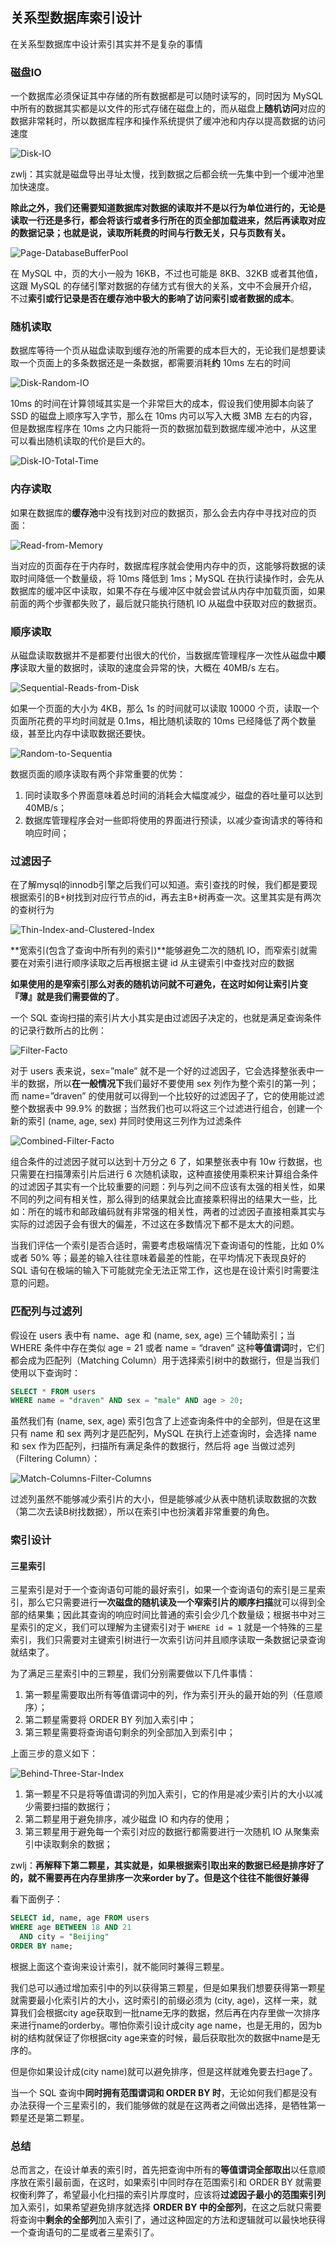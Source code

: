 ## 关系型数据库索引设计

在关系型数据库中设计索引其实并不是复杂的事情

### 磁盘IO

一个数据库必须保证其中存储的所有数据都是可以随时读写的，同时因为 MySQL 中所有的数据其实都是以文件的形式存储在磁盘上的，而从磁盘上**随机访问**对应的数据非常耗时，所以数据库程序和操作系统提供了缓冲池和内存以提高数据的访问速度

![Disk-IO](image/2017-09-11-Disk-IO.jpg-1000width)

zwlj：其实就是磁盘导出寻址太慢，找到数据之后都会统一先集中到一个缓冲池里加快速度。



**除此之外，我们还需要知道数据库对数据的读取并不是以行为单位进行的，无论是读取一行还是多行，都会将该行或者多行所在的页全部加载进来，然后再读取对应的数据记录；也就是说，读取所耗费的时间与行数无关，只与页数有关。**

![Page-DatabaseBufferPool](image/2017-09-11-Page-DatabaseBufferPool.jpg-1000width)

在 MySQL 中，页的大小一般为 16KB，不过也可能是 8KB、32KB 或者其他值，这跟 MySQL 的存储引擎对数据的存储方式有很大的关系，文中不会展开介绍，不过**索引或行记录是否在缓存池中极大的影响了访问索引或者数据的成本**。

### 随机读取

数据库等待一个页从磁盘读取到缓存池的所需要的成本巨大的，无论我们是想要读取一个页面上的多条数据还是一条数据，都需要消耗**约** 10ms 左右的时间

![Disk-Random-IO](image/2017-09-11-Disk-Random-IO.jpg-1000width)

10ms 的时间在计算领域其实是一个非常巨大的成本，假设我们使用脚本向装了 SSD 的磁盘上顺序写入字节，那么在 10ms 内可以写入大概 3MB 左右的内容，但是数据库程序在 10ms 之内只能将一页的数据加载到数据库缓冲池中，从这里可以看出随机读取的代价是巨大的。

![Disk-IO-Total-Time](image/2017-09-11-Disk-IO-Total-Time.jpg-1000width)



### 内存读取

如果在数据库的**缓存池**中没有找到对应的数据页，那么会去内存中寻找对应的页面：

![Read-from-Memory](image/2017-09-11-Read-from-Memory.jpg-1000width)

当对应的页面存在于内存时，数据库程序就会使用内存中的页，这能够将数据的读取时间降低一个数量级，将 10ms 降低到 1ms；MySQL 在执行读操作时，会先从数据库的缓冲区中读取，如果不存在与缓冲区中就会尝试从内存中加载页面，如果前面的两个步骤都失败了，最后就只能执行随机 IO 从磁盘中获取对应的数据页。

### 顺序读取

从磁盘读取数据并不是都要付出很大的代价，当数据库管理程序一次性从磁盘中**顺序**读取大量的数据时，读取的速度会异常的快，大概在 40MB/s 左右。

![Sequential-Reads-from-Disk](image/2017-09-11-Sequential-Reads-from-Disk.jpg-1000width)

如果一个页面的大小为 4KB，那么 1s 的时间就可以读取 10000 个页，读取一个页面所花费的平均时间就是 0.1ms，相比随机读取的 10ms 已经降低了两个数量级，甚至比内存中读取数据还要快。

![Random-to-Sequentia](image/2017-09-11-Random-to-Sequential.jpg-1000width)

数据页面的顺序读取有两个非常重要的优势：

1. 同时读取多个界面意味着总时间的消耗会大幅度减少，磁盘的吞吐量可以达到 40MB/s；
2. 数据库管理程序会对一些即将使用的界面进行预读，以减少查询请求的等待和响应时间；





### 过滤因子

在了解mysql的innodb引擎之后我们可以知道。索引查找的时候，我们都是要现根据索引的B+树找到对应行节点的id，再去主B+树再查一次。这里其实是有两次的查树行为

![Thin-Index-and-Clustered-Index](image/2017-09-11-Thin-Index-and-Clustered-Index.jpg-1000width)

**宽索引(包含了查询中所有列的索引)**能够避免二次的随机 IO，而窄索引就需要在对索引进行顺序读取之后再根据主键 id 从主键索引中查找对应的数据

**如果使用的是窄索引那么对表的随机访问就不可避免，在这时如何让索引片变『薄』就是我们需要做的了**。

一个 SQL 查询扫描的索引片大小其实是由过滤因子决定的，也就是满足查询条件的记录行数所占的比例：

![Filter-Facto](image/2017-09-11-Filter-Factor.jpg-1000width)

对于 users 表来说，sex=”male” 就不是一个好的过滤因子，它会选择整张表中一半的数据，所以**在一般情况下**我们最好不要使用 sex 列作为整个索引的第一列；而 name=”draven” 的使用就可以得到一个比较好的过滤因子了，它的使用能过滤整个数据表中 99.9% 的数据；当然我们也可以将这三个过滤进行组合，创建一个新的索引 (name, age, sex) 并同时使用这三列作为过滤条件

![Combined-Filter-Facto](image/2017-09-11-Combined-Filter-Factor.jpg-1000width)

组合条件的过滤因子就可以达到十万分之 6 了，如果整张表中有 10w 行数据，也只需要在扫描薄索引片后进行 6 次随机读取，这种直接使用乘积来计算组合条件的过滤因子其实有一个比较重要的问题：列与列之间不应该有太强的相关性，如果不同的列之间有相关性，那么得到的结果就会比直接乘积得出的结果大一些，比如：所在的城市和邮政编码就有非常强的相关性，两者的过滤因子直接相乘其实与实际的过滤因子会有很大的偏差，不过这在多数情况下都不是太大的问题。

当我们评估一个索引是否合适时，需要考虑极端情况下查询语句的性能，比如 0% 或者 50% 等；最差的输入往往意味着最差的性能，在平均情况下表现良好的 SQL 语句在极端的输入下可能就完全无法正常工作，这也是在设计索引时需要注意的问题。

### 匹配列与过滤列

假设在 users 表中有 name、age 和 (name, sex, age) 三个辅助索引；当 WHERE 条件中存在类似 age = 21 或者 name = “draven” 这种**等值谓词**时，它们都会成为匹配列（Matching Column）用于选择索引树中的数据行，但是当我们使用以下查询时：

```sql
SELECT * FROM users
WHERE name = "draven" AND sex = "male" AND age > 20;
```

虽然我们有 (name, sex, age) 索引包含了上述查询条件中的全部列，但是在这里只有 name 和 sex 两列才是匹配列，MySQL 在执行上述查询时，会选择 name 和 sex 作为匹配列，扫描所有满足条件的数据行，然后将 age 当做过滤列（Filtering Column）：

![Match-Columns-Filter-Columns](image/2017-09-11-Match-Columns-Filter-Columns.jpg-1000width)

过滤列虽然不能够减少索引片的大小，但是能够减少从表中随机读取数据的次数（第二次去读B树找数据），所以在索引中也扮演着非常重要的角色。



### 索引设计



#### 三星索引

三星索引是对于一个查询语句可能的最好索引，如果一个查询语句的索引是三星索引，那么它只需要进行**一次磁盘的随机读及一个窄索引片的顺序扫描**就可以得到全部的结果集；因此其查询的响应时间比普通的索引会少几个数量级；根据书中对三星索引的定义，我们可以理解为主键索引对于 `WHERE id = 1` 就是一个特殊的三星索引，我们只需要对主键索引树进行一次索引访问并且顺序读取一条数据记录查询就结束了。



为了满足三星索引中的三颗星，我们分别需要做以下几件事情：

1. 第一颗星需要取出所有等值谓词中的列，作为索引开头的最开始的列（任意顺序）；
2. 第二颗星需要将 ORDER BY 列加入索引中；
3. 第三颗星需要将查询语句剩余的列全部加入到索引中；

上面三步的意义如下：

![Behind-Three-Star-Index](image/2017-09-11-Behind-Three-Star-Index.jpg-1000width)

1. 第一颗星不只是将等值谓词的列加入索引，它的作用是减少索引片的大小以减少需要扫描的数据行；
2. 第二颗星用于避免排序，减少磁盘 IO 和内存的使用；
3. 第三颗星用于避免每一个索引对应的数据行都需要进行一次随机 IO 从聚集索引中读取剩余的数据；



zwlj：**再解释下第二颗星，其实就是，如果根据索引取出来的数据已经是排序好了的，就不需要再在内存里排序一次来order by了。但是这个往往不能很好兼得**

看下面例子：

```sql
SELECT id, name, age FROM users
WHERE age BETWEEN 18 AND 21
  AND city = "Beijing"
ORDER BY name;
```

根据上面这个查询来设计索引，就不能同时兼得三颗星。

我们总可以通过增加索引中的列以获得第三颗星，但是如果我们想要获得第一颗星就需要最小化索引片的大小，这时索引的前缀必须为 (city, age)，这样一来，就算我们会根据city age获取到一批name无序的数据，然后再在内存里做一次排序来进行name的orderby。哪怕你索引设计成city age name，也是无用的，因为b树的结构就保证了你根据city age来查的时候，最后获取批次的数据中name是无序的。



但是你如果设计成(city name)就可以避免排序，但是这样就难免要去扫age了。

当一个 SQL 查询中**同时拥有范围谓词和 ORDER BY 时**，无论如何我们都是没有办法获得一个三星索引的，我们能够做的就是在这两者之间做出选择，是牺牲第一颗星还是第二颗星。

### 总结

总而言之，在设计单表的索引时，首先把查询中所有的**等值谓词全部取出**以任意顺序放在索引最前面，在这时，如果索引中同时存在范围索引和 ORDER BY 就需要权衡利弊了，希望最小化扫描的索引片厚度时，应该将**过滤因子最小的范围索引列**加入索引，如果希望避免排序就选择 **ORDER BY 中的全部列**，在这之后就只需要将查询中**剩余的全部列**加入索引了，通过这种固定的方法和逻辑就可以最快地获得一个查询语句的二星或者三星索引了。